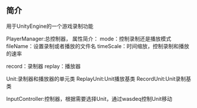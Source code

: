 ## 简介

用于UnityEngine的一个游戏录制功能

PlayerManager:总控制器，
属性简介：
mode：控制录制还是播放模式
fileName：设置录制或者播放的文件名
timeScale：时间缩放，控制录制和播放的速率

record：录制器
replay：播放器

Unit:录制器和播放器的单元类
ReplayUnit:Unit播放基类
RecordUnit:Unit录制基类

InputController:控制器，根据需要选择Unit，通过wasdeq控制Unit移动